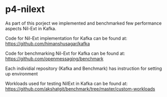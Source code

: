 # p4-nilext

As part of this porject we implemented and benchmarked few performance aspects Nil-Ext in Kafka.


Code for Nil-Ext implementation for Kafka can be found at:
https://github.com/himanshusagar/kafka

Code for benchmarking Nil-Ext for Kafka can be found at:
https://github.com/openmessaging/benchmark

Each individial repository (Kafka and Benchmark) has instruction for setting up environment

Workloads used for testing NilExt in Kafka can be found at:
https://github.com/akshatgit/benchmark/tree/master/custom-workloads

